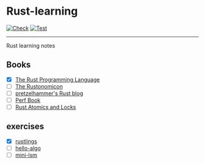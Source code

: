 # Rust-learning

[![Check](https://github.com/TerakomariGandesblood/Rust-learning/actions/workflows/check.yml/badge.svg)](https://github.com/TerakomariGandesblood/Rust-learning/actions/workflows/check.yml)
[![Test](https://github.com/TerakomariGandesblood/Rust-learning/actions/workflows/test.yml/badge.svg)](https://github.com/TerakomariGandesblood/Rust-learning/actions/workflows/test.yml)

---

Rust learning notes

## Books

- [x] [The Rust Programming Language](https://kaisery.github.io/trpl-zh-cn/)
- [ ] [The Rustonomicon](https://nomicon.purewhite.io/)
- [ ] [pretzelhammer's Rust blog](https://github.com/pretzelhammer/rust-blog)
- [ ] [Perf Book](https://nnethercote.github.io/perf-book/)
- [ ] [Rust Atomics and Locks](https://rustcc.github.io/Rust_Atomics_and_Locks/)

## exercises

- [x] [rustlings](https://github.com/rust-lang/rustlings)
- [ ] [hello-algo](https://www.hello-algo.com)
- [ ] [mini-lsm](https://github.com/skyzh/mini-lsm)
